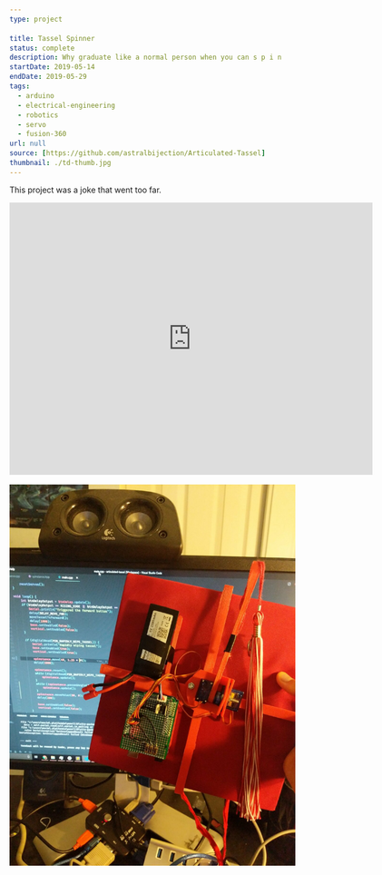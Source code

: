 ```yaml
---
type: project

title: Tassel Spinner
status: complete
description: Why graduate like a normal person when you can s p i n
startDate: 2019-05-14
endDate: 2019-05-29
tags:
  - arduino
  - electrical-engineering
  - robotics
  - servo
  - fusion-360
url: null
source: [https://github.com/astralbijection/Articulated-Tassel]
thumbnail: ./td-thumb.jpg
---
```


This project was a joke that went too far.

<iframe src="https://myhub.autodesk360.com/ue28d9dcb/shares/public/SH56a43QTfd62c1cd96861e8d7f6f245ce0b?mode=embed" width="640" height="480" allowfullscreen="true" webkitallowfullscreen="true" mozallowfullscreen="true"  frameborder="0"></iframe>

![A closeup of the robotic tassel spinner.](./td.jpg)
